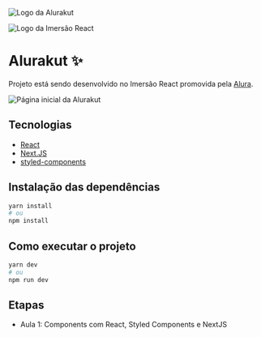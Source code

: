 ![Logo da Alurakut](images/logo-alurakut.svg)

![Logo da Imersão React](images/logo-imersao-react.svg)

# Alurakut ✨

Projeto está sendo desenvolvido no Imersão React promovida pela [Alura](https://www.alura.com.br/).

![Página inicial da Alurakut](imagens/captura-pagina-inical.png)

## Tecnologias
 - [React](https://reactjs.org)
 - [Next.JS](https://nextjs.org/)
 - [styled-components](https://styled-components.com/)


## Instalação das dependências
```bash
yarn install
# ou
npm install
```

## Como executar o projeto

```bash
yarn dev
# ou
npm run dev
```

## Etapas
 - Aula 1: Components com React, Styled Components e NextJS
